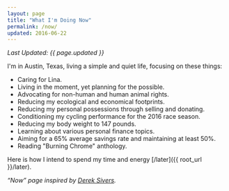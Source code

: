 ```yaml
---
layout: page
title: "What I'm Doing Now"
permalink: /now/
updated: 2016-06-22
---
```

_Last Updated: {{ page.updated }}_

I'm in Austin, Texas, living a simple and quiet life, focusing on these things:

- Caring for Lina.
- Living in the moment, yet planning for the possible.
- Advocating for non-human and human animal rights.
- Reducing my ecological and economical footprints.
- Reducing my personal possessions through selling and donating.
- Conditioning my cycling performance for the 2016 race season.
- Reducing my body weight to 147 pounds.
- Learning about various personal finance topics.
- Aiming for a 65% average savings rate and maintaining at least 50%.
- Reading "Burning Chrome" anthology.

Here is how I intend to spend my time and energy [/later]({{ root_url }}/later).

_“Now” page inspired by [Derek Sivers](https://sivers.org/nowff)._
